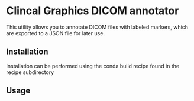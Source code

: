# Clincal Graphics DICOM annotator

This utility allows you to annotate DICOM files with labeled markers, which are exported to a JSON file for later use.

## Installation

Installation can be performed using the conda build recipe found in the recipe subdirectory

## Usage

